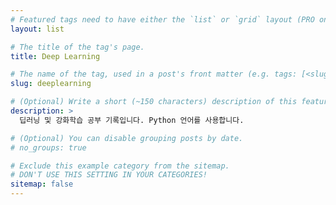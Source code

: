 ```yaml
---
# Featured tags need to have either the `list` or `grid` layout (PRO only).
layout: list

# The title of the tag's page.
title: Deep Learning

# The name of the tag, used in a post's front matter (e.g. tags: [<slug>]).
slug: deeplearning

# (Optional) Write a short (~150 characters) description of this featured tag.
description: >
  딥러닝 및 강화학습 공부 기록입니다. Python 언어를 사용합니다.

# (Optional) You can disable grouping posts by date.
# no_groups: true

# Exclude this example category from the sitemap.
# DON'T USE THIS SETTING IN YOUR CATEGORIES!
sitemap: false
---
```


